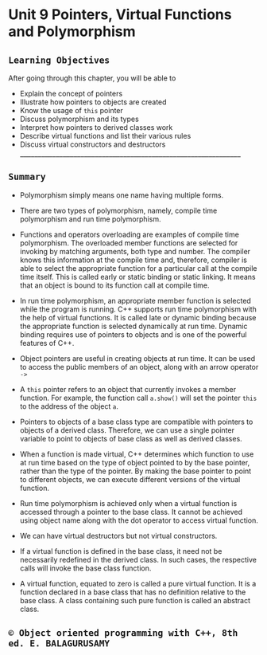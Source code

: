 # Unit 9 Pointers, Virtual Functions and Polymorphism
## **`Learning Objectives`**

After going through this chapter, you will be able to
+ Explain the concept of pointers
+ Illustrate how pointers to objects are created
+ Know the usage of `this` pointer
+ Discuss polymorphism and its types
+ Interpret how pointers to derived classes work
+ Describe virtual functions and list their various rules
+ Discuss virtual constructors and destructors
**`______________________________________________________________`**

## **`Summary`**

- Polymorphism simply means one name having multiple forms.
- There are two types of polymorphism, namely, compile time polymorphism and run time polymorphism.

- Functions and operators overloading are examples of compile time polymorphism. The overloaded member functions are selected for invoking by matching arguments, both type and number. The compiler knows this information at the compile  time and, therefore, compiler is able to select the appropriate function for a particular call at the compile time itself. This is called early or static binding or static linking. It means that an object is bound to its function call at compile time.

- In run time polymorphism, an appropriate member function is selected while the program is running. C++ supports run time polymorphism with the help of virtual functions. It is called late or dynamic binding because the appropriate function is selected dynamically at run time. Dynamic binding requires use of pointers to objects and is one of the powerful features of C++.

- Object pointers are useful in creating objects at run time. It can be used to access the public members of an object, along with an arrow operator `->`

- A `this` pointer refers to an object that currently invokes a member function. For example, the function call `a.show()` will set the pointer `this` to the address of the object `a`.

- Pointers to objects of a base class type are compatible with pointers to objects of a derived class. Therefore, we can use a single pointer variable to point to objects of base class as well as derived classes.

- When a function is made virtual, C++ determines which function to use at run time based on the type of object pointed to by the base pointer, rather than the type of the pointer. By making the base pointer to point to different objects, we can execute different versions of the virtual function.

- Run time polymorphism is achieved only when a virtual function is accessed through a pointer to the base class. It cannot be achieved using object name along with the dot operator to access virtual function.

- We can have virtual destructors but not virtual constructors.

- If a virtual function is defined in the base class, it need not be necessarily redefined in the derived class. In such cases, the respective calls will invoke the base class function.

- A virtual function, equated to zero is called a pure virtual function. It is a function declared in a base class that has no definition relative to the base class. A class containing such pure function is called an abstract class.



## `© Object oriented programming with C++, 8th ed. E. BALAGURUSAMY`